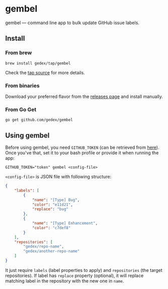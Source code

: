 gembel
======

gembel &mdash; command line app to bulk update GitHub issue labels.

## Install

### From brew

```
brew install gedex/tap/gembel
```

Check the [tap source](https://github.com/gedex/homebrew-tap) for more details.

### From binaries

Download your preferred flavor from the [releases page](https://github.com/gedex/gembel/releases/latest) and install manually.

### From Go Get

```
go get github.com/gedex/gembel
```

## Using gembel

Before using gembel, you need `GITHUB_TOKEN` (can be retrieved from [here](#)).
Once you've that, set it to your bash profile or provide it when running the app:

```
GITHUB_TOKEN="token" gembel <config-file>
```

`<config-file>` is JSON file with following structure:


```json
{
    "labels": [
        {
            "name": "[Type] Bug",
            "color": "e11d21",
            "replace": "bug"
        },
        {
            "name": "[Type] Enhancement",
            "color": "c7def8"
        }
    ],
    "repositories": [
        "gedex/repo-name",
        "gedex/another-repo-name"
    ]
}
```

It just require `labels` (label properties to apply) and `repositories` (the
target repositories). If label has `replace` property (optional), it will replace
matching label in the repository with the new one in `name`.
